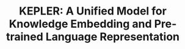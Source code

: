 ---
title: "KEPLER: A Unified Model for Knowledge Embedding and Pre-trained Language Representation"
image: /assets/images/papers/kepler-thumbnail.jpg
conference: TACL
time: 2021.03
authors:
  - Xiaozhi Wang
  - Tianyu Gao
  - Zhaocheng Zhu
  - Zhiyuan Liu
  - Juanzi Li
  - Jian Tang
links:
  - title: Paper
    link: https://arxiv.org/pdf/1911.06136.pdf
  - title: Code
    link: https://github.com/THU-KEG/KEPLER
  - title: Dataset
    link: https://deepgraphlearning.github.io/project/wikidata5m
tags:
  - natural language processing
  - graph representation learning
---